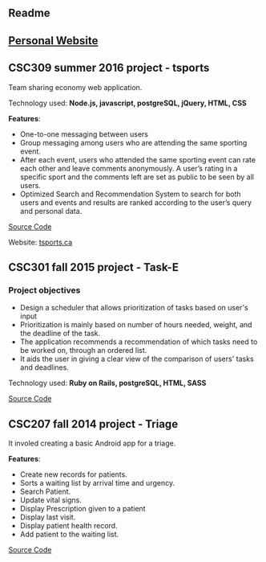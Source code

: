 ## Readme ##

## [Personal Website](https://hiei23.github.io/sihua.caoliu.github.io/) ##

## CSC309 summer 2016 project - tsports ##

Team sharing economy web application. 

Technology used: **Node.js, javascript, postgreSQL, jQuery, HTML, CSS**

**Features**:

* One-to-one messaging between users
* Group messaging among users who are attending the same sporting event.
* After each event, users who attended the same sporting event can rate each other and leave
comments anonymously. A user’s rating in a specific sport and the comments left are set as
public to be seen by all users.
* Optimized Search and Recommendation System to search for both users and events and
results are ranked according to the user’s query and personal data.

[Source Code](https://github.com/hiei23/csc309a4)

Website: [tsports.ca](http://www.tsports.ca/)

## CSC301 fall 2015 project - Task-E ##

### Project objectives ###
* Design a scheduler that allows prioritization of tasks based on user's input
* Prioritization is mainly based on number of hours needed, weight, and the deadline of the task.
* The application recommends a recommendation of which tasks need to be worked on, through an ordered list. 
* It aids the user in giving a clear view of the comparison of users' tasks and deadlines.

Technology used: **Ruby on Rails, postgreSQL, HTML, SASS**

[Source Code](https://github.com/hiei23/task-e)

## CSC207 fall 2014 project - Triage ##

It involed creating a basic Android app for a triage. 

**Features**:

- Create new records for patients.
- Sorts a waiting list by arrival time and urgency.
- Search Patient.
- Update vital signs.
- Display Prescription given to a patient
- Display last visit.
- Display patient health record.
- Add patient to the waiting list.

[Source Code](https://github.com/hiei23/triage)
